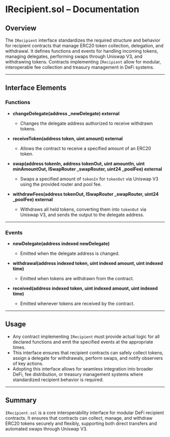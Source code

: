 
# IRecipient.sol – Documentation

## Overview

The `IRecipient` interface standardizes the required structure and behavior for recipient contracts that manage ERC20 token collection, delegation, and withdrawal. It defines functions and events for handling incoming tokens, managing delegates, performing swaps through Uniswap V3, and withdrawing tokens. Contracts implementing `IRecipient` allow for modular, interoperable fee collection and treasury management in DeFi systems.

---

## Interface Elements

### Functions

- **changeDelegate(address _newDelegate) external**
  - Changes the delegate address authorized to receive withdrawn tokens.

- **receiveToken(address token, uint amount) external**
  - Allows the contract to receive a specified amount of an ERC20 token.

- **swap(address tokenIn, address tokenOut, uint amountIn, uint minAmountOut, ISwapRouter _swapRouter, uint24 _poolFee) external**
  - Swaps a specified amount of `tokenIn` for `tokenOut` via Uniswap V3 using the provided router and pool fee.

- **withdrawFees(address tokenOut, ISwapRouter _swapRouter, uint24 _poolFee) external**
  - Withdraws all held tokens, converting them into `tokenOut` via Uniswap V3, and sends the output to the delegate address.

---

### Events

- **newDelegate(address indexed newDelegate)**
  - Emitted when the delegate address is changed.

- **withdrawal(address indexed token, uint indexed amount, uint indexed time)**
  - Emitted when tokens are withdrawn from the contract.

- **received(address indexed token, uint indexed amount, uint indexed time)**
  - Emitted whenever tokens are received by the contract.

---

## Usage

- Any contract implementing `IRecipient` must provide actual logic for all declared functions and emit the specified events at the appropriate times.
- This interface ensures that recipient contracts can safely collect tokens, assign a delegate for withdrawals, perform swaps, and notify observers of key actions.
- Adopting this interface allows for seamless integration into broader DeFi, fee distribution, or treasury management systems where standardized recipient behavior is required.

---

## Summary

`IRecipient.sol` is a core interoperability interface for modular DeFi recipient contracts. It ensures that contracts can collect, manage, and withdraw ERC20 tokens securely and flexibly, supporting both direct transfers and automated swaps through Uniswap V3.